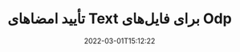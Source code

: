 ---
############################# Static ############################
layout: "auto-gen-signature"
date: 2022-03-01T15:12:22
draft: false
operation: Verify
signaturetype: Text
fileformat: Odp
productName: .NET
lang: fa
productCode: net
otherformats: pdf doc docx docm dot dotm dotx odt ott rtf xls xlsx xlsm xlsb csv ods ots xltx xltm ppt pptx pps ppsx odp otp potx potm pptm ppsm
breadcrumb: Put Text signature on Odp for C#

############################# Head ############################
head_title: "تأیید امضاهای Text برای فایل های Odp از طریق C#"
head_description: "فقط از چند خط کد .NET برای تأیید اسناد Odp و امضاهای Text آنها استفاده کنید."

############################# Header ############################
title: "تأیید امضاهای Text برای فایل‌های Odp"
description: "API برای .NET فرصتی برای تأیید امضاهای Text در اسناد Odp فراهم می‌کند. تأیید امضاهای الکترونیکی در اسناد {{فرمت فایل}} شما ممکن است به سرعت و به راحتی انجام شود."
bg_image: "https://cms.admin.containerize.com/templates/aspose/App_Themes/V3/images/bg/header1.png"
bg_overlay: false
button:
    enable: true

############################# SubMenu ############################
submenu:
    enable: true

    left:
        img_alt: "GroupDocs.Signature for .NET"
        image: "https://cms.admin.containerize.com/templates/groupdocs/images/product-logos/90x90-noborder/groupdocs-signature-net.png"
        product: "GroupDocs.Signature"
        platform: ".NET"



############################# About ############################
about:
    enable: true
    title: "ویژگی‌های جدید API GroupDocs.Signature for .NET را کشف کنید"
    content: |
        [GroupDocs.Signature for .NET](https://products.groupdocs.com/signature/net/) API طیف وسیعی از راه‌ها را برای پردازش قالب‌های اسناد متعدد با استفاده از امضای الکترونیکی ارائه می‌کند. بسیاری از انواع امضاهای دیجیتال مانند متون، تصاویر، گواهی های دیجیتال، بارکدها، کدهای QR، تمبرها یا ابرداده ها پشتیبانی می شوند. مشتریان می‌توانند امضاهای دیجیتال را در فایل‌های PDF، اسناد MS Word، کتاب‌های کار MS Excel، ارائه‌های MS PowerPoint، فایل‌های Adobe Photoshop و فرمت‌های تصویری مختلف اضافه، حذف، ویرایش، اعتبارسنجی یا جستجو کنند. تعداد شگفت انگیزی از ویژگی ها و تنظیمات اضافی در دسترس است.
    

############################# Steps ############################
steps:
    enable: true
    title_left: "نحوه تأیید اعتبار امضاهای Text در سند Odp"
    content_left: |
        [GroupDocs.Signature for .NET](https://products.groupdocs.com/signature/net/) شامل ویژگی‌های مفیدی مانند تأیید امضاهای Text قرار گرفته در اسناد Odp است. از این فرصت بدون پیاده سازی کد اضافی استفاده کنید.
        
        * ابتدا، کلاس Signature را به عنوان یک مسیر پارامتر سازنده به سندی که قرار است تأیید شود، ارائه دهید.
        * در مرحله دوم، یک شی VerifyOptions جدید ایجاد کنید و تمام ویژگی های مورد نیاز را تنظیم کنید.
        * در نهایت، شیء Signature's Verify را با عبور از نمونه VerifyOptions فراخوانی کنید.
        * سپس نتایج تأیید را پردازش کنید.

    title_right: "سیستم مورد نیاز"
    content_right: |
        GroupDocs.Signature for .NET در تمام سیستم عامل ها و سیستم عامل های اصلی پشتیبانی می شود. لطفا قبل از اجرای کد زیر، از نصب پیش نیازهای زیر بر روی سیستم خود اطمینان حاصل کنید.

        * سیستم عامل: مایکروسافت ویندوز، لینوکس، MacOS
        * محیط های توسعه: Microsoft Visual Studio, Xamarin, MonoDevelop
        * Frameworks: .NET Framework, .NET Standard, .NET Core, Mono
        * آخرین نسخه GroupDocs.Signature for .NET را از [Nuget](https://www.nuget.org/packages/groupdocs.signature) دانلود کنید
         
    code: |
        ```csharp    
                
        // Set up input Odp file
        string filePath = "input.odp";

        // Instantiate Signature for input file
        using (GroupDocs.Signature.Signature signature = new GroupDocs.Signature.Signature(filePath))
        {
                //Provide verification options
                TextVerifyOptions options = new TextVerifyOptions()
                {
                    // Process all pages 
                    AllPages = true,
                    // set up text match type
                    MatchType = TextMatchType.Exact,
                    // specify text pattern to search
                    Text = "Very important signature",
                };

                // Verify document signatures
                VerificationResult result = signature.Verify(options);

                //process result
                if (result.IsValid)
                {
                    //..
                }
        }

        ```

############################# Demos ############################
demos:
    enable: true
    title: "امضا کردن با امضاهای Text نمایش زنده"
    content: |
       با مراجعه به وب‌سایت [GroupDocs.Signature App](https://products.groupdocs.app/signature/family)، همین حالا امضاهای الکترونیکی مختلف را به فایل Odp اضافه کنید.          

############################# More Formats ############################
more_formats:
    enable: true
    title: "تأیید سایر امضاهای Text با استفاده از C#"
    content: |
        "تأیید امضای الکترونیکی در اسناد مختلف. همانطور که در زیر نشان داده شده است، کیفیت امضاها را در قالب‌های فایل محبوب بررسی کنید."
    format: 
       
       
back_to_top:
    enable: true
---